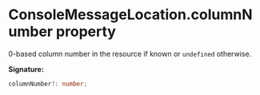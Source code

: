 # ConsoleMessageLocation.columnNumber property

0-based column number in the resource if known or `undefined` otherwise.

**Signature:**

```typescript
columnNumber?: number;
```
